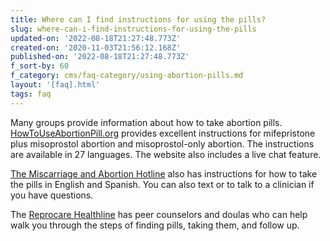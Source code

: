 ```yaml
---
title: Where can I find instructions for using the pills?
slug: where-can-i-find-instructions-for-using-the-pills
updated-on: '2022-08-18T21:27:48.773Z'
created-on: '2020-11-03T21:56:12.168Z'
published-on: '2022-08-18T21:27:48.773Z'
f_sort-by: 60
f_category: cms/faq-category/using-abortion-pills.md
layout: '[faq].html'
tags: faq
---
```


Many groups provide information about how to take abortion pills. [HowToUseAbortionPill.org](https://www.howtouseabortionpill.org/) provides excellent instructions for mifepristone plus misoprostol abortion and misoprostol-only abortion. The instructions are available in 27 languages. The website also includes a live chat feature.

[The Miscarriage and Abortion Hotline](https://www.mahotline.org/) also has instructions for how to take the pills in English and Spanish. You can also text or to talk to a clinician if you have questions.

The [Reprocare Healthline](https://abortionhotline.org/) has peer counselors and doulas who can help walk you through the steps of finding pills, taking them, and follow up.
